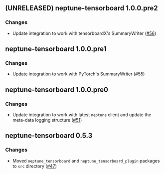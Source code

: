 ## (UNRELEASED) neptune-tensorboard 1.0.0.pre2

### Changes
- Update integration to work with tensorboardX's SummaryWriter ([#56](https://github.com/neptune-ai/neptune-tensorboard/pull/56))

## neptune-tensorboard 1.0.0.pre1

### Changes
- Update integration to work with PyTorch's SummaryWriter ([#55](https://github.com/neptune-ai/neptune-tensorboard/pull/55))

## neptune-tensorboard 1.0.0.pre0

### Changes
- Update integration to work with latest `neptune` client and update the meta-data logging structure ([#51](https://github.com/neptune-ai/neptune-tensorboard/pull/51))

## neptune-tensorboard 0.5.3

### Changes
- Moved `neptune_tensorboard` and `neptune_tensorboard_plugin` packages to `src` directory ([#47](https://github.com/neptune-ai/neptune-tensorboard/pull/47))
